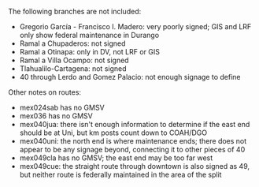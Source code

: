 The following branches are not included:
* Gregorio García - Francisco I. Madero: very poorly signed; GIS and LRF only show federal maintenance in Durango
* Ramal a Chupaderos: not signed
* Ramal a Otinapa: only in DV, not LRF or GIS
* Ramal a Villa Ocampo: not signed
* Tlahualilo-Cartagena: not signed
* 40 through Lerdo and Gomez Palacio: not enough signage to define

Other notes on routes:
* mex024sab has no GMSV
* mex036 has no GMSV
* mex040jua: there isn't enough information to determine if the east end should be at Uni, but km posts count down to COAH/DGO
* mex040uni: the north end is where maintenance ends; there does not appear to be any signage beyond, connecting it to other pieces of 40
* mex049cla has no GMSV; the east end may be too far west
* mex049cue: the straight route through downtown is also signed as 49, but neither route is federally maintained in the area of the split
